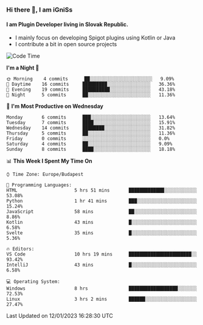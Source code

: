 ### Hi there 👋, I am iGniSs

#### I am Plugin Developer living in Slovak Republic.
- I mainly focus on developing Spigot plugins using Kotlin or Java
- I contribute a bit in open source projects

<!--START_SECTION:waka-->
![Code Time](http://img.shields.io/badge/Code%20Time-1%2C009%20hrs%2047%20mins-blue)

**I'm a Night 🦉** 

```text
🌞 Morning    4 commits      ██░░░░░░░░░░░░░░░░░░░░░░░   9.09% 
🌆 Daytime    16 commits     █████████░░░░░░░░░░░░░░░░   36.36% 
🌃 Evening    19 commits     ██████████░░░░░░░░░░░░░░░   43.18% 
🌙 Night      5 commits      ██░░░░░░░░░░░░░░░░░░░░░░░   11.36%

```
📅 **I'm Most Productive on Wednesday** 

```text
Monday       6 commits      ███░░░░░░░░░░░░░░░░░░░░░░   13.64% 
Tuesday      7 commits      ████░░░░░░░░░░░░░░░░░░░░░   15.91% 
Wednesday    14 commits     ████████░░░░░░░░░░░░░░░░░   31.82% 
Thursday     5 commits      ██░░░░░░░░░░░░░░░░░░░░░░░   11.36% 
Friday       0 commits      ░░░░░░░░░░░░░░░░░░░░░░░░░   0.0% 
Saturday     4 commits      ██░░░░░░░░░░░░░░░░░░░░░░░   9.09% 
Sunday       8 commits      ████░░░░░░░░░░░░░░░░░░░░░   18.18%

```


📊 **This Week I Spent My Time On** 

```text
⌚︎ Time Zone: Europe/Budapest

💬 Programming Languages: 
HTML                     5 hrs 51 mins       █████████████░░░░░░░░░░░░   53.08% 
Python                   1 hr 41 mins        ███░░░░░░░░░░░░░░░░░░░░░░   15.24% 
JavaScript               58 mins             ██░░░░░░░░░░░░░░░░░░░░░░░   8.86% 
Kotlin                   43 mins             █░░░░░░░░░░░░░░░░░░░░░░░░   6.58% 
Svelte                   35 mins             █░░░░░░░░░░░░░░░░░░░░░░░░   5.36%

🔥 Editors: 
VS Code                  10 hrs 19 mins      ███████████████████████░░   93.42% 
IntelliJ                 43 mins             █░░░░░░░░░░░░░░░░░░░░░░░░   6.58%

💻 Operating System: 
Windows                  8 hrs               ██████████████████░░░░░░░   72.53% 
Linux                    3 hrs 2 mins        ██████░░░░░░░░░░░░░░░░░░░   27.47%

```


 Last Updated on 12/01/2023 16:28:30 UTC
<!--END_SECTION:waka-->